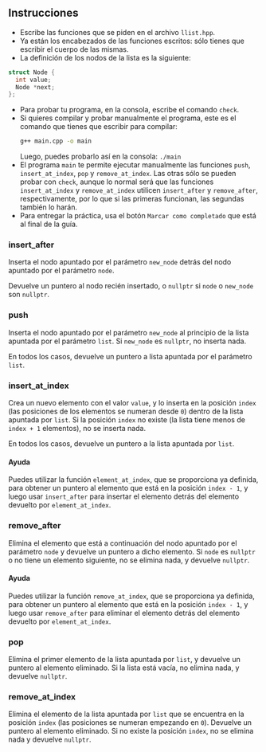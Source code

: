 ## Instrucciones

- Escribe las funciones que se piden en el archivo `llist.hpp`.
- Ya están los encabezados de las funciones escritos: sólo tienes que escribir el cuerpo de las mismas.
- La definición de los nodos de la lista es la siguiente:

``` C++
struct Node {
  int value;
  Node *next;
};
```

- Para probar tu programa, en la consola, escribe el comando `check`.
- Si quieres compilar y probar manualmente el programa, este es el comando que tienes que escribir para compilar:
  ```bash
  g++ main.cpp -o main
  ```
  Luego, puedes probarlo así en la consola: `./main`
- El programa `main` te permite ejecutar manualmente las funciones `push`, `insert_at_index`, `pop` y `remove_at_index`. Las otras sólo se pueden probar con `check`, aunque lo normal será que las funciones `insert_at_index` y `remove_at_index` utilicen `insert_after` y `remove_after`, respectivamente, por lo que si las primeras funcionan, las segundas también lo harán.
- Para entregar la práctica, usa el botón `Marcar como completado` que está al final de la guía.

### insert_after

Inserta el nodo apuntado por el parámetro `new_node` detrás del nodo apuntado por el parámetro `node`.

Devuelve un puntero al nodo recién insertado, o `nullptr` si `node` o `new_node` son `nullptr`.

### push

Inserta el nodo apuntado por el parámetro `new_node` al principio de la lista apuntada por el parámetro `list`. Si `new_node` es `nullptr`, no inserta nada.

En todos los casos, devuelve un puntero a lista apuntada por el parámetro `list`.

### insert_at_index

Crea un nuevo elemento con el valor `value`, y lo inserta en la posición `index` (las posiciones de los elementos se numeran desde `0`) dentro de la lista apuntada por `list`. Si la posición `index` no existe (la lista tiene menos de `index + 1` elementos), no se inserta nada.

En todos los casos, devuelve un puntero a la lista apuntada por `list`.

#### Ayuda

Puedes utilizar la función `element_at_index`, que se proporciona ya definida, para obtener un puntero al elemento que está en la posición `index - 1`, y luego usar `insert_after` para insertar el elemento detrás del elemento devuelto por `element_at_index`.

### remove_after

Elimina el elemento que está a continuación del nodo apuntado por el parámetro `node` y devuelve un puntero a dicho elemento. Si `node` es `nullptr` o no tiene un elemento siguiente, no se elimina nada, y devuelve `nullptr`.

#### Ayuda

Puedes utilizar la función `remove_at_index`, que se proporciona ya definida, para obtener un puntero al elemento que está en la posición `index - 1`, y luego usar `remove_after` para eliminar el elemento detrás del elemento devuelto por `element_at_index`.

### pop

Elimina el primer elemento de la lista apuntada por `list`, y devuelve un puntero al elemento eliminado. Si la lista está vacía, no elimina nada, y devuelve `nullptr`.

### remove_at_index

Elimina el elemento de la lista apuntada por `list` que se encuentra en la posición `index` (las posiciones se numeran empezando en `0`). Devuelve un puntero al elemento eliminado. Si no existe la posición `index`, no se elimina nada y devuelve `nullptr`.
